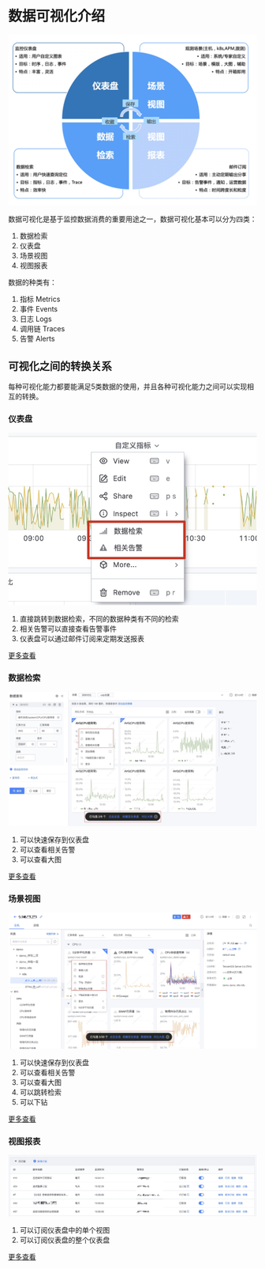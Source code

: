 # 数据可视化介绍 


![](media/16614020517608.jpg)

数据可视化是基于监控数据消费的重要用途之一，数据可视化基本可以分为四类：

1. 数据检索
2. 仪表盘
3. 场景视图
4. 视图报表

数据的种类有：

1. 指标 Metrics
2. 事件 Events
3. 日志 Logs
4. 调用链 Traces
5. 告警 Alerts 

## 可视化之间的转换关系

每种可视化能力都要能满足5类数据的使用，并且各种可视化能力之间可以实现相互的转换。

### 仪表盘 

![](media/16614036025286.jpg)

1. 直接跳转到数据检索，不同的数据种类有不同的检索
2. 相关告警可以直接查看告警事件
3. 仪表盘可以通过邮件订阅来定期发送报表

[更多查看](./dashboard.md)

### 数据检索

![](media/16614038660090.jpg)

1. 可以快速保存到仪表盘
2. 可以查看相关告警
3. 可以查看大图

[更多查看](./explore_metrics.md)

### 场景视图

![](media/16614041303845.jpg)

1. 可以快速保存到仪表盘
2. 可以查看相关告警
3. 可以查看大图
4. 可以跳转检索
5. 可以下钻

[更多查看](./data_quick_view.md)

### 视图报表

![](media/16614042402992.jpg)

1. 可以订阅仪表盘中的单个视图
2. 可以订阅仪表盘的整个仪表盘

[更多查看](./report_email.md)

